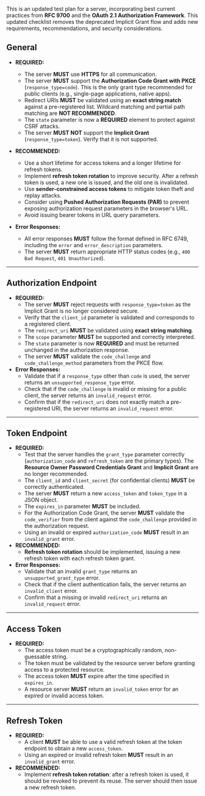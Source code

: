 This is an updated test plan for a server, incorporating best current practices
from **RFC 9700** and the **OAuth 2.1 Authorization Framework**. This updated
checklist removes the deprecated Implicit Grant flow and adds new requirements,
recommendations, and security considerations.

## General
* **REQUIRED:**
    * The server **MUST** use **HTTPS** for all communication.
    * The server **MUST** support the **Authorization Code Grant with PKCE** (`response_type=code`). This is the only grant type recommended for public clients (e.g., single-page applications, native apps).
    * Redirect URIs **MUST** be validated using an **exact string match** against a pre-registered list. Wildcard matching and partial path matching are **NOT RECOMMENDED**.
    * The `state` parameter is now a **REQUIRED** element to protect against CSRF attacks.
    * The server **MUST NOT** support the **Implicit Grant** (`response_type=token`). Verify that it is not supported.

* **RECOMMENDED:**
    * Use a short lifetime for access tokens and a longer lifetime for refresh tokens.
    * Implement **refresh token rotation** to improve security. After a refresh token is used, a new one is issued, and the old one is invalidated.
    * Use **sender-constrained access tokens** to mitigate token theft and replay attacks.
    * Consider using **Pushed Authorization Requests (PAR)** to prevent exposing authorization request parameters in the browser's URL.
    * Avoid issuing bearer tokens in URL query parameters.

* **Error Responses:**
    * All error responses **MUST** follow the format defined in RFC 6749, including the `error` and `error_description` parameters.
    * The server **MUST** return appropriate HTTP status codes (e.g., `400 Bad Request`, `401 Unauthorized`).

---

## Authorization Endpoint
* **REQUIRED:**
    * The server **MUST** reject requests with `response_type=token` as the Implicit Grant is no longer considered secure.
    * Verify that the `client_id` parameter is validated and corresponds to a registered client.
    * The `redirect_uri` **MUST** be validated using **exact string matching**.
    * The `scope` parameter **MUST** be supported and correctly interpreted.
    * The `state` parameter is now **REQUIRED** and must be returned unchanged in the authorization response.
    * The server **MUST** validate the `code_challenge` and `code_challenge_method` parameters from the PKCE flow.
* **Error Responses:**
    * Validate that if a `response_type` other than `code` is used, the server returns an `unsupported_response_type` error.
    * Check that if the `code_challenge` is invalid or missing for a public client, the server returns an `invalid_request` error.
    * Confirm that if the `redirect_uri` does not exactly match a pre-registered URI, the server returns an `invalid_request` error.

---

## Token Endpoint
* **REQUIRED:**
    * Test that the server handles the `grant_type` parameter correctly (`authorization_code` and `refresh_token` are the primary types). The **Resource Owner Password Credentials Grant** and **Implicit Grant** are no longer recommended.
    * The `client_id` and `client_secret` (for confidential clients) **MUST** be correctly authenticated.
    * The server **MUST** return a new `access_token` and `token_type` in a JSON object.
    * The `expires_in` parameter **MUST** be included.
    * For the Authorization Code Grant, the server **MUST** validate the `code_verifier` from the client against the `code_challenge` provided in the authorization request.
    * Using an invalid or expired `authorization_code` **MUST** result in an `invalid_grant` error.
* **RECOMMENDED:**
    * **Refresh token rotation** should be implemented, issuing a new refresh token with each refresh token grant.
* **Error Responses:**
    * Validate that an invalid `grant_type` returns an `unsupported_grant_type` error.
    * Check that if the client authentication fails, the server returns an `invalid_client` error.
    * Confirm that a missing or invalid `redirect_uri` returns an `invalid_request` error.

---

## Access Token
* **REQUIRED:**
    * The access token must be a cryptographically random, non-guessable string.
    * The token must be validated by the resource server before granting access to a protected resource.
    * The access token **MUST** expire after the time specified in `expires_in`.
    * A resource server **MUST** return an `invalid_token` error for an expired or invalid access token.

---

## Refresh Token
* **REQUIRED:**
    * A client **MUST** be able to use a valid refresh token at the token endpoint to obtain a new `access_token`.
    * Using an expired or invalid refresh token **MUST** result in an `invalid_grant` error.
* **RECOMMENDED:**
    * Implement **refresh token rotation**: after a refresh token is used, it should be revoked to prevent its reuse. The server should then issue a new refresh token.
